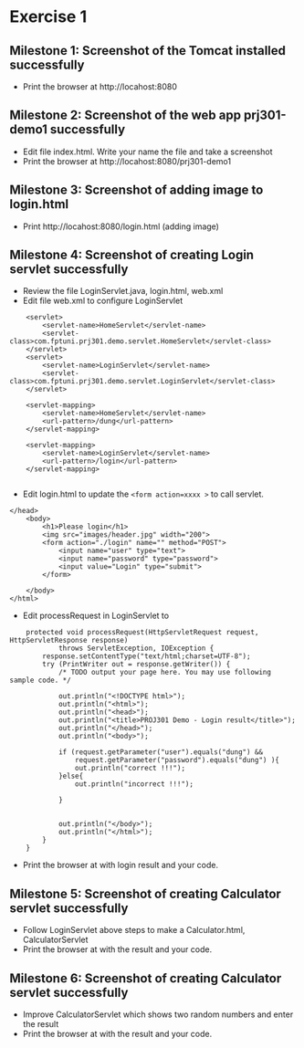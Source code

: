 # Exercise 1



## Milestone 1: Screenshot of the Tomcat installed successfully
- Print the browser at http://locahost:8080

## Milestone 2: Screenshot of the web app prj301-demo1 successfully

- Edit file index.html. Write your name the file and take a screenshot
- Print the browser at http://locahost:8080/prj301-demo1

## Milestone 3: Screenshot of adding image to login.html

- Print http://locahost:8080/login.html (adding image)

## Milestone 4: Screenshot of creating Login servlet successfully

- Review the file LoginServlet.java, login.html, web.xml
- Edit file web.xml to configure LoginServlet

```
    <servlet>
        <servlet-name>HomeServlet</servlet-name>
        <servlet-class>com.fptuni.prj301.demo.servlet.HomeServlet</servlet-class>
    </servlet>
    <servlet>
        <servlet-name>LoginServlet</servlet-name>
        <servlet-class>com.fptuni.prj301.demo.servlet.LoginServlet</servlet-class>
    </servlet>
    
    <servlet-mapping>
        <servlet-name>HomeServlet</servlet-name>
        <url-pattern>/dung</url-pattern>
    </servlet-mapping>
    
    <servlet-mapping>
        <servlet-name>LoginServlet</servlet-name>
        <url-pattern>/login</url-pattern>
    </servlet-mapping>    
    

```
- Edit login.html to update the `<form action=xxxx >` to call servlet.
```
</head>
    <body>
        <h1>Please login</h1>
        <img src="images/header.jpg" width="200">
        <form action="./login" name="" method="POST">
            <input name="user" type="text">
            <input name="password" type="password">
            <input value="Login" type="submit">
        </form>
        
    </body>
</html>
```

- Edit processRequest in LoginServlet to 
```
    protected void processRequest(HttpServletRequest request, HttpServletResponse response)
            throws ServletException, IOException {
        response.setContentType("text/html;charset=UTF-8");
        try (PrintWriter out = response.getWriter()) {
            /* TODO output your page here. You may use following sample code. */
            
            out.println("<!DOCTYPE html>");
            out.println("<html>");
            out.println("<head>");
            out.println("<title>PROJ301 Demo - Login result</title>");            
            out.println("</head>");
            out.println("<body>");
            
            if (request.getParameter("user").equals("dung") &&
                request.getParameter("password").equals("dung") ){
                out.println("correct !!!");
            }else{
                out.println("incorrect !!!");
                
            }
        

            out.println("</body>");
            out.println("</html>");
        }
    }
```

- Print the browser at with login result and your code.

## Milestone 5: Screenshot of creating Calculator servlet successfully

- Follow LoginServlet above steps to make a Calculator.html, CalculatorServlet
- Print the browser at with the result and your code.

## Milestone 6: Screenshot of creating Calculator servlet successfully

- Improve CalculatorServlet which shows two random numbers and enter the result
- Print the browser at with the result and your code.